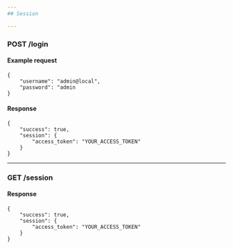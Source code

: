 ```yaml
---
## Session

---
```

### POST /login
#### Example request
```
{
	"username": "admin@local",
	"password": "admin
}
```

#### Response
```
{
	"success": true,
	"session": {
    	"access_token": "YOUR_ACCESS_TOKEN"
    }
}
```

---
### GET /session
#### Response
```
{
	"success": true,
	"session": {
    	"access_token": "YOUR_ACCESS_TOKEN"
    }
}
```
